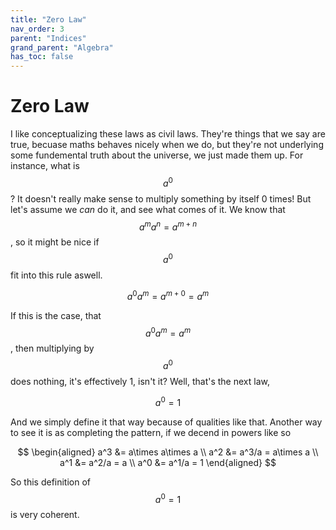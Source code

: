 ```yaml
---
title: "Zero Law"
nav_order: 3
parent: "Indices"
grand_parent: "Algebra"
has_toc: false
---
```


# Zero Law

I like conceptualizing these laws as civil laws. They're things that we say are true, becuase maths behaves nicely when we do, but they're not underlying some fundemental truth about the universe, we just made them up. For instance, what is $$a^0$$?
It doesn't really make sense to multiply something by itself 0 times!
But let's assume we *can* do it, and see what comes of it.
We know that $$a^ma^n=a^{m+n}$$, so it might be nice if $$a^0$$ fit into this rule aswell.

$$a^0a^m=a^{m+0}=a^m$$

If this is the case, that $$a^0a^m=a^m$$, then multiplying by $$a^0$$ does nothing, it's effectively 1, isn't it?
Well, that's the next law, 

$$a^0 = 1$$

And we simply define it that way because of qualities like that.
Another way to see it is as completing the pattern, if we decend in powers like so

$$
\begin{aligned}
a^3 &= a\times a\times a \\
a^2 &= a^3/a = a\times a \\
a^1 &= a^2/a = a \\
a^0 &= a^1/a = 1
\end{aligned}
$$

So this definition of $$a^0=1$$ is very coherent.